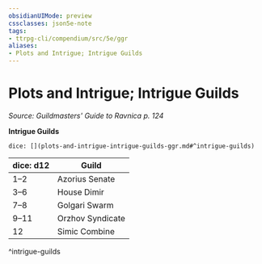 ```yaml
---
obsidianUIMode: preview
cssclasses: json5e-note
tags:
- ttrpg-cli/compendium/src/5e/ggr
aliases:
- Plots and Intrigue; Intrigue Guilds
---
```

# Plots and Intrigue; Intrigue Guilds
*Source: Guildmasters' Guide to Ravnica p. 124* 

**Intrigue Guilds**

`dice: [](plots-and-intrigue-intrigue-guilds-ggr.md#^intrigue-guilds)`

| dice: d12 | Guild |
|-----------|-------|
| 1–2 | Azorius Senate |
| 3–6 | House Dimir |
| 7–8 | Golgari Swarm |
| 9–11 | Orzhov Syndicate |
| 12 | Simic Combine |
^intrigue-guilds
